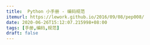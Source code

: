 ```yaml
---
title:  Python 小手册 - 编码规范
itemurl: https://lework.github.io/2016/09/08/pep008/
date: 2020-06-26T15:12:07.215998+08:00
tags: [手册,编码,规范]
draft: false
---
```

